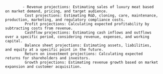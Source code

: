 			- Revenue projections: Estimating sales of luxury meat based on market demand, pricing, and target audience.
			 Cost projections: Estimating R&D, cloning, care, maintenance, production, marketing, and regulatory compliance costs.
			 Profit projections: Calculating expected profitability by subtracting costs from revenue.
			 Cashflow projections: Estimating cash inflows and outflows over a specific period, considering revenue, expenses, and working capital.
			 Balance sheet projections: Estimating assets, liabilities, and equity at a specific point in the future.
			 Return on investment projections: Calculating expected returns for shareholders and investors.
			 Growth projections: Estimating revenue growth based on market expansion and customer acquisition.












